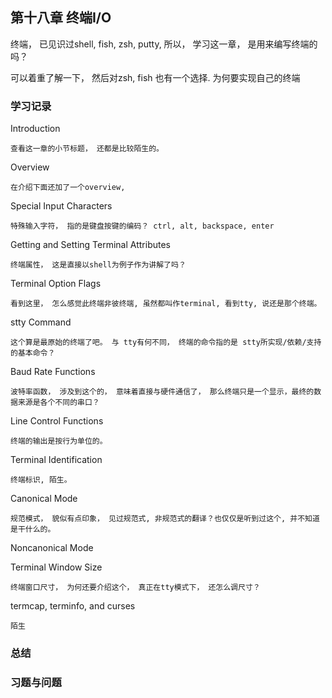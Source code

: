 
## 第十八章 终端I/O

终端， 已见识过shell, fish, zsh, putty, 所以， 学习这一章， 是用来编写终端的吗？ 

可以着重了解一下， 然后对zsh, fish 也有一个选择. 为何要实现自己的终端

### 学习记录

Introduction

	查看这一章的小节标题， 还都是比较陌生的。 

Overview

	在介绍下面还加了一个overview, 

Special Input Characters

	特殊输入字符， 指的是键盘按键的编码？ ctrl, alt, backspace, enter

Getting and Setting Terminal Attributes

	终端属性， 这是直接以shell为例子作为讲解了吗？

Terminal Option Flags

	看到这里， 怎么感觉此终端非彼终端, 虽然都叫作terminal, 看到tty, 说还是那个终端。 

stty Command
	
	这个算是最原始的终端了吧。 与 tty有何不同， 终端的命令指的是 stty所实现/依赖/支持的基本命令？ 

Baud Rate Functions

	波特率函数， 涉及到这个的， 意味着直接与硬件通信了， 那么终端只是一个显示，最终的数据来源是各个不同的串口？ 

Line Control Functions

	终端的输出是按行为单位的。 

Terminal Identification

	终端标识, 陌生。

Canonical Mode

	规范模式， 貌似有点印象， 见过规范式, 非规范式的翻译？也仅仅是听到过这个, 并不知道是干什么的。

Noncanonical Mode

Terminal Window Size

	终端窗口尺寸， 为何还要介绍这个， 真正在tty模式下， 还怎么调尺寸？

termcap, terminfo, and curses

	陌生

### 总结

### 习题与问题
